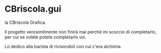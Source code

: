 # CBriscola.gui
la CBriscola Grafica.

Il progetto verosimilmente non finirà mai perché mi scoccio di completarlo, per cui se volete potete completarlo voi.

Lo dedico alla barista di rivisondoli con cui c'era alchimia.
